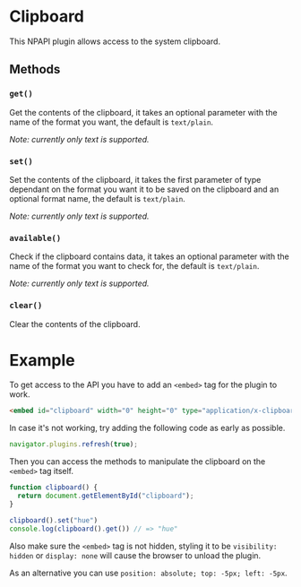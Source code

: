 Clipboard
=========
This NPAPI plugin allows access to the system clipboard.

Methods
-------

### `get()`

Get the contents of the clipboard, it takes an optional parameter with the name of the
format you want, the default is `text/plain`.

*Note: currently only text is supported.*

### `set()`

Set the contents of the clipboard, it takes the first parameter of type
dependant on the format you want it to be saved on the clipboard and an
optional format name, the default is `text/plain`.

*Note: currently only text is supported.*

### `available()`

Check if the clipboard contains data, it takes an optional parameter with the
name of the format you want to check for, the default is `text/plain`.

*Note: currently only text is supported.*

### `clear()`

Clear the contents of the clipboard.

Example
=======
To get access to the API you have to add an `<embed>` tag for the plugin to
work.

```html
<embed id="clipboard" width="0" height="0" type="application/x-clipboard">
```

In case it's not working, try adding the following code as early as possible.

```javascript
navigator.plugins.refresh(true);
```

Then you can access the methods to manipulate the clipboard on the `<embed>`
tag itself.

```javascript
function clipboard() {
  return document.getElementById("clipboard");
}

clipboard().set("hue")
console.log(clipboard().get()) // => "hue"
```

Also make sure the `<embed>` tag is not hidden, styling it to be `visibility:
hidden` or `display: none` will cause the browser to unload the plugin.

As an alternative you can use `position: absolute; top: -5px; left: -5px`.
